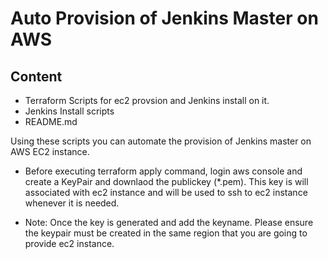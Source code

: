 # Auto Provision of Jenkins Master on AWS

## Content

* Terraform Scripts for ec2 provsion and Jenkins install on it.
* Jenkins Install scripts
* README.md

Using these scripts you can automate the provision of Jenkins master on AWS EC2 instance.

* Before executing terraform apply command, login aws console and create a KeyPair and downlaod the 
publickey (*.pem). This key is will associated with ec2 instance and will be used to ssh to 
ec2 instance whenever it is needed.

* Note: Once the key is generated and add the keyname. Please ensure the keypair must be created in the same region that you are 
going to provide ec2 instance.

 